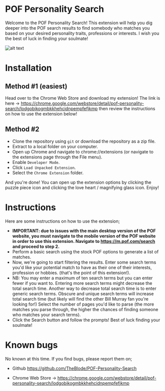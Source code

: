 # POF Personality Search
Welcome to the POF Personality Search! This extension will help you dig deeper into the POF search results to find somebody who matches you based on your desired personality traits, professions or interests. I wish you the best of luck in finding your soulmate!

![alt text](https://i.imgur.com/bPT4ABn.png)

# Installation
## Method #1 (easiest)
Head over to the Chrome Web Store and download my extension! The link is here -> https://chrome.google.com/webstore/detail/pof-personality-search/lodgobikogmbkkhehcidnpempfefjkmp then review the instructions on how to use the extension below!

## Method #2
- Clone the repository using `git` or download the repository as a zip file.
- Extract to a local folder on your computer.
- Open up Chrome and navigate to chrome://extensions (or navigate to the extensions page through the File menu).
- Enable `Developer Mode`.
- Click `Load Unpacked Extension`.
- Select the `Chrome Extension` folder.

And you're done! You can open up the extension options by clicking the puzzle piece icon and clicking the love heart / magnifying glass icon. Enjoy!

# Instructions

Here are some instructions on how to use the extension;

- **IMPORTANT: due to issues with the main desktop version of the POF website, you must navigate to the mobile version of the POF website in order to use this extension. Navigate to https://m.pof.com/search and proceed to step 2.**
- Perform a basic search using the stock POF options to generate a list of matches.
- Now, we're going to start filtering the results. Enter some search terms you'd like your potential match to have as their one of their interests, profession or hobbies. (that's the point of this extension!).
- NB: You may enter a maximum of ten search terms but you can enter fewer if you want to. Entering more search terms might decrease the total search time. Another way to decrease total search time is to enter generic search terms. Obscure and unique search terms will increase total search time (but likely will find the other Bill Murray fan you're looking for!)
Select the number of pages you'd like to parse (the more matches you parse through, the higher the chances of finding someone who matches your search terms).
- Click the Search button and follow the prompts! Best of luck finding your soulmate!

# Known bugs
No known at this time. If you find bugs, please report them on;

- Github https://github.com/TheBlode/POF-Personality-Search

- Chrome Web Store -> https://chrome.google.com/webstore/detail/pof-personality-search/lodgobikogmbkkhehcidnpempfefjkmp